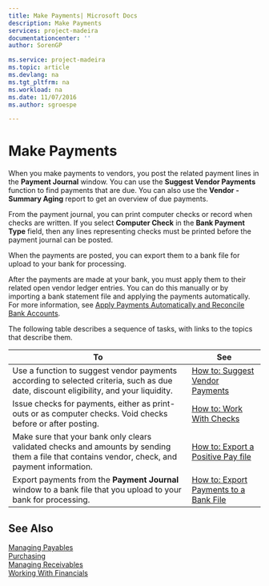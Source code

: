 ```yaml
---
title: Make Payments| Microsoft Docs
description: Make Payments
services: project-madeira
documentationcenter: ''
author: SorenGP

ms.service: project-madeira
ms.topic: article
ms.devlang: na
ms.tgt_pltfrm: na
ms.workload: na
ms.date: 11/07/2016
ms.author: sgroespe

---
```

# Make Payments
When you make payments to vendors, you post the related payment lines in the **Payment Journal** window. You can use the **Suggest Vendor Payments** function to find payments that are due. You can also use the **Vendor - Summary Aging** report to get an overview of due payments.

From the payment journal, you can print computer checks or record when checks are written. If you select **Computer Check** in the **Bank Payment Type** field, then any lines representing checks must be printed before the payment journal can be posted.

When the payments are posted, you can export them to a bank file for upload to your bank for processing.

After the payments are made at your bank, you must apply them to their related open vendor ledger entries. You can do this manually or by importing a bank statement file and applying the payments automatically. For more information, see [Apply Payments Automatically and Reconcile Bank Accounts](receivables-apply-payments-auto-reconcile-bank-accounts.md).

The following table describes a sequence of tasks, with links to the topics that describe them.

| To | See |
| --- | --- |
| Use a function to suggest vendor payments according to selected criteria, such as due date, discount eligibility, and your liquidity. |[How to: Suggest Vendor Payments](payables-how-suggest-vendor-payments.md) |
| Issue checks for payments, either as print-outs or as computer checks. Void checks before or after posting. |[How to: Work With Checks](payables-how-work-checks.md) |
| Make sure that your bank only clears validated checks and amounts by sending them a file that contains vendor, check, and payment information. |[How to: Export a Positive Pay file](finance-how-positive-pay.md) |
| Export payments from the **Payment Journal** window to a bank file that you upload to your bank for processing. |[How to: Export Payments to a Bank File](payables-how-export-payments-bank-file.md) |

## See Also
[Managing Payables](payables-manage-payables.md)  
[Purchasing](purchasing-manage-purchasing.md)  
[Managing Receivables](receivables-manage-receivables.md)  
[Working With Financials](ui-work-product.md)

